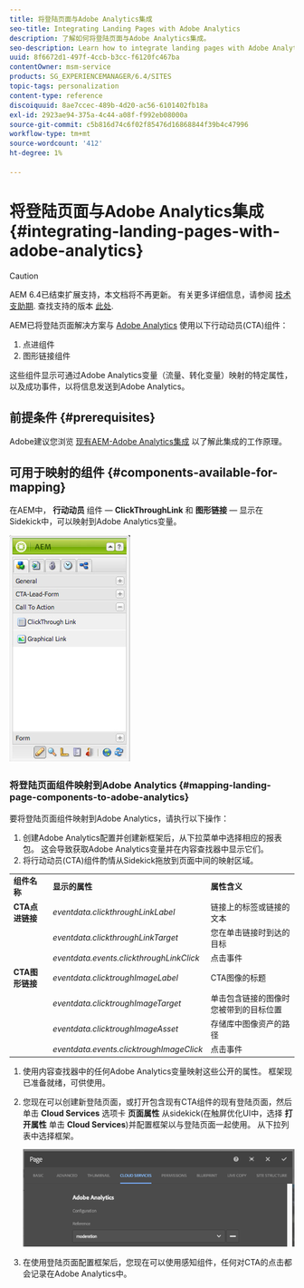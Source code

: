 ```yaml
---
title: 将登陆页面与Adobe Analytics集成
seo-title: Integrating Landing Pages with Adobe Analytics
description: 了解如何将登陆页面与Adobe Analytics集成。
seo-description: Learn how to integrate landing pages with Adobe Analytics.
uuid: 8f6672d1-497f-4ccb-b3cc-f6120fc467ba
contentOwner: msm-service
products: SG_EXPERIENCEMANAGER/6.4/SITES
topic-tags: personalization
content-type: reference
discoiquuid: 8ae7ccec-489b-4d20-ac56-6101402fb18a
exl-id: 2923ae94-375a-4c44-a08f-f992eb08000a
source-git-commit: c5b816d74c6f02f85476d16868844f39b4c47996
workflow-type: tm+mt
source-wordcount: '412'
ht-degree: 1%

---
```


# 将登陆页面与Adobe Analytics集成{#integrating-landing-pages-with-adobe-analytics}

>[!CAUTION]
>
>AEM 6.4已结束扩展支持，本文档将不再更新。 有关更多详细信息，请参阅 [技术支助期](https://helpx.adobe.com/cn/support/programs/eol-matrix.html). 查找支持的版本 [此处](https://experienceleague.adobe.com/docs/).

AEM已将登陆页面解决方案与 [Adobe Analytics](https://www.omniture.com/en/products/analytics/sitecatalyst) 使用以下行动动员(CTA)组件：

1. 点进组件
1. 图形链接组件

这些组件显示可通过Adobe Analytics变量（流量、转化变量）映射的特定属性，以及成功事件，以将信息发送到Adobe Analytics。

## 前提条件 {#prerequisites}

Adobe建议您浏览 [现有AEM-Adobe Analytics集成](/help/sites-administering/adobeanalytics.md) 以了解此集成的工作原理。

## 可用于映射的组件 {#components-available-for-mapping}

在AEM中， **行动动员** 组件 —  **ClickThroughLink** 和 **图形链接**  — 显示在Sidekick中，可以映射到Adobe Analytics变量。

![chlimage_1-21](assets/chlimage_1-21.jpeg)

### 将登陆页面组件映射到Adobe Analytics {#mapping-landing-page-components-to-adobe-analytics}

要将登陆页面组件映射到Adobe Analytics，请执行以下操作：

1. 创建Adobe Analytics配置并创建新框架后，从下拉菜单中选择相应的报表包。 这会导致获取Adobe Analytics变量并在内容查找器中显示它们。
1. 将行动动员(CTA)组件酌情从Sidekick拖放到页面中间的映射区域。

<table> 
 <tbody>
  <tr>
   <td><strong>组件名称</strong></td> 
   <td><strong>显示的属性</strong></td> 
   <td><strong>属性含义</strong></td> 
  </tr>
  <tr>
   <td><strong>CTA点进链接</strong></td> 
   <td><i>eventdata.clickthroughLinkLabel</i> <br /> </td> 
   <td>链接上的标签或链接的文本 </td> 
  </tr>
  <tr>
   <td><br type="_moz" /> </td> 
   <td><i>eventdata.clickthroughLinkTarget</i> <br /> </td> 
   <td>您在单击链接时到达的目标 </td> 
  </tr>
  <tr>
   <td><br type="_moz" /> </td> 
   <td><i>eventdata.events.clickthroughLinkClick</i> <br /> </td> 
   <td>点击事件 </td> 
  </tr>
  <tr>
   <td><strong>CTA图形链接</strong></td> 
   <td><i>eventdata.clicktroughImageLabel</i> <br /> </td> 
   <td>CTA图像的标题 </td> 
  </tr>
  <tr>
   <td><br type="_moz" /> </td> 
   <td><i>eventdata.clicktroughImageTarget</i> <br /> </td> 
   <td>单击包含链接的图像时您被带到的目标位置</td> 
  </tr>
  <tr>
   <td><br type="_moz" /> </td> 
   <td><i>eventdata.clicktroughImageAsset</i> <br /> </td> 
   <td>存储库中图像资产的路径 </td> 
  </tr>
  <tr>
   <td><br type="_moz" /> </td> 
   <td><i>eventdata.events.clicktroughImageClick</i> <br /> </td> 
   <td>点击事件</td> 
  </tr>
 </tbody>
</table>

1. 使用内容查找器中的任何Adobe Analytics变量映射这些公开的属性。 框架现已准备就绪，可供使用。
1. 您现在可以创建新登陆页面，或打开包含现有CTA组件的现有登陆页面，然后单击 **Cloud Services** 选项卡 **页面属性** 从sidekick(在触屏优化UI中，选择 **打开属性** 单击 **Cloud Services**)并配置框架以与登陆页面一起使用。 从下拉列表中选择框架。

   ![chlimage_1-25](assets/chlimage_1-25.png)

1. 在使用登陆页面配置框架后，您现在可以使用感知组件，任何对CTA的点击都会记录在Adobe Analytics中。
